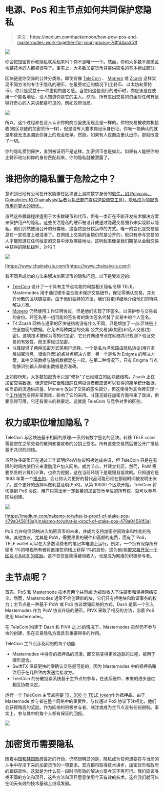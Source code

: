 # 电源、PoS 和主节点如何共同保护您隐私

> 原文：<https://medium.com/hackernoon/how-pow-pos-and-masternodes-work-together-for-your-privacy-7dffd4aa351f>

![](img/2feca50142d339b07676276a0fc73785.png)

你会把加密货币和隐私联系起来吗？你不是唯一一个。然而，你和大多数不熟悉区块链技术的人都被误导了。事实上，大多数加密货币只提供匿名的基本组成部分。

区块链是你交易的公共分类账。即使有像 [TeleCoin](https://telecoin.info/) 、 [Monero](https://www.getmonero.org/) 或 [Zcash](https://z.cash/) 这样实现不同方法的专注于隐私的硬币，在最受欢迎的情况下(比特币、以太坊和莱特币)，你只是受益于一种虚假的匿名感。当使用这些流行的硬币时，你应该是在使用一个匿名地址，没人知道你是它的主人。然而，所有进出交易的资金对任何有足够好奇心的人来说都是可见的，例如政府当局。

![](img/a7bb0867ba528ac3a1cc14b5ec2c9b28.png)

所以，这个过程和在没人认识你的商店里使用现金是一样的。你的交易被收款机接收(和区块链的加密货币一样)，但是没有人要求你出示身份证。你唯一能确认的就是那些无法追溯到你身上的现金账单。然而，如果有人在商店里认出你，那就改变了一切。

你的隐私受到保护，直到被证明不是这样。加密货币也是如此。如果有人能把你的比特币地址和你的身份匹配起来，你的隐私就被泄露了。

# 谁把你的隐私置于危险之中？

意识到已经有公司在开发能够在区块链上追踪数字身份的[软件，如 Polycoin、Coinalytics 和 Chainalysis(后者为执法部门提供这些调查工具)，隐私成为加密货币用户更大的担忧。](https://www.coindesk.com/chainalysis-1-6-million-europol-cybercrime)

虽然这些跟踪程序适用于大多数硬币和代币，但有一类正在不断开发技术解决方案来保护用户的隐私。这些关注隐私的硬币被设计成通过隐藏交易细节来实现默认隐私。他们仍然使用公开的分类账，这当然是分权运作的方式。唯一的变化是交易信息在一定程度上被混淆了。在网络上交易的金额仍然是公开的，但只有参与交易的人才能知道在任何给定的交易中涉及哪些地址。这听起来像是我们期望从金融交易中获得的隐私级别，对吗？

![](img/2c29ef8de227b46550dc11daf0067507.png)

[https://www.chainalysis.com/](https://www.chainalysis.com/)

有不同且成功的方法来解决加密货币的隐私问题。以下是受欢迎的:

*   [TeleCoin](https://www.telecoin.info/) 设计了一个具有主节点功能的利益相关隐私令牌 TELE。Masternodes 用于通过硬币混合技术保护交易细节，保证零确认交易，并允许分散的区块链投票。由于他们独特的方法，我们将更详细地介绍他们的特殊解决方案。
*   [Monero](https://www.getmonero.org/) 仍然使用工作证明协议，但是他们实现了环签名，以保护参与交易者的身份。环签名用一组可能的签名者的集体签名代替了交易中的个人签名。
*   T4:Zcash 网络与通常的区块链结构没有什么不同，只是增加了一点:区块链上完全加密的数据。它允许两种类型的交易:公共交易(非加密)和私人交易(加密)。这项技术被称为零知识加密，它允许网络节点在网络共识规则下验证交易的有效性，而无需经过加密。
*   斗篷提供了两种加密方式供用户选择。一个是名为洋葱路由隐私协议(用许多层加密消息，很像洋葱)的点对点解决方案，另一个是名为 Enigma 的解决方案，其中交易数据与随机数据混在一起。在第二种情况下，只有 Enigma 节点能够识别输入和输出数据是否准确。

正如你所知，大多数加密货币只是“修补”了已经建立的区块链结构。Zcash 正在加密交易数据，但这使得它很难跟踪任何投资者都应该可以获得的简单统计数据，如当前的流通供应量。Monero 改进了交易的签名部分，但这使得为其令牌实现一个[工作钱包](https://monero.stackexchange.com/questions/3616/how-hard-is-it-to-create-a-monero-wallet-site)变得非常困难，影响了它的采用。斗篷无疑在加密方面带来了改进，但要变得可用，它还有很长的路要走。这就是 TeleCoin 与竞争对手的区别。

# 权力或职位增加隐私？

TeleCoin 与区块链基于相同的原理:一系列有数字签名的区块。转移 TELE coins 需要您在之前交易的散列和接收者的公钥上签名。所有这些交易然后被公开广播给基于共识的网络。

虽然许多硬币正在通过工作证明(PoW)协议积极达成共识，但 TeleCoin 只是在有限的时间内使用它来激励用户加入网络，成为节点，并建立社区。然而，PoW 需要昂贵的计算机计算，也称为挖掘，这在当前环境下是缓慢且低效的。只知道它是 1993 年第一个[推出的](http://www.hashcash.org/papers/pvp.pdf)，会让你认为更好的替代品可能已经在那段时间被发明出来了。这个更好的选择叫做利益证明(PoS)。从第 10000 个区块开始，TeleCoin 将切换到 PoS 协议，用户只需出示一定数量的加密货币单位的所有权，就可以参与区块创建。

![](img/db261faa7b1a4360542eea8b0fe1ae00.png)

[https://medium.com/nakamo-to/what-is-proof-of-stake-pos-479a04581f3a](/nakamo-to/what-is-proof-of-stake-pos-479a04581f3a)

PoS 允许电信网络进入加密货币的未来，并成为支持加密空间效率和性能的先锋。其他协议，尤其是 PoW，需要昂贵的硬件和高额的电费，而有了 PoS，TELE wallet 可以在大多数消费者的笔记本电脑上运行。例如，一个拥有现存所有硬币 1%的电视所有者将直接在网络上获得 1%的股份，这为他/她[带来每开采一个区块 0.8409 的奖励](https://www.telecoin.info/wp-content/uploads/2018/11/Telecoin_Whitepaper.pdf)。这不仅仅是获得被动收入，也是成为网络的积极参与者。

# 主节点呢？

首先，PoS 和 Masternode 技术有两个共同点:为被动收入下注硬币和保持网络安全。然而，Masternodes 通常不会创建新的块，它们只有拒绝块和验证事务的权力；主节点是一种基于 PoW 或 PoS 协议增强网络的方式。Dash 是第一个引入 Masternodes 作为 PoW 协议升级的硬币。PIVX 采取了相反的方法，沿着 PoS 使用 Masternodes。

在 TeleCoin(构建于 Dash 和 PIVX 之上)的情况下，Masternodes 虽然仍不参与块的创建，但在交易隐私方面具有重要得多的作用。

TeleCoin 主节点涉及网络的每个功能:

*   Masternodes 中持有的抵押品的混淆，即交易变得更难追踪的过程，被用于硬币混合。
*   SwiftTX 保证更快的零确认交易是可能的，因为 Masternodes 中的抵押品赌注用于在几秒钟内发送给接收方。
*   TeleCoin 的分散投票系统基于主节点的参与，在该系统中，未来的进步通过相互协商决定。

运行一个 TeleCoin 主节点[需要 10，000 个 TELE token](https://www.telecoin.info/wp-content/uploads/2018/11/Telecoin_Whitepaper.pdf)作为抵押品。由于 Masternode 参与者在整个网络中的重要性，与仅通过 PoS 协议下注相比，他们会获得稍高的奖励。作为网络的积极参与者、赌注或成为主节点没有任何限制。事实上，参与其中的每个人都有保证的回报。

![](img/154b5b8b91853ef8a877d11aade1dfff.png)

# 加密货币需要隐私

随着[中国和韩国政府](https://www.scmp.com/news/china/economy/article/2111456/why-has-china-declared-war-bitcoin-and-digital-currencies)最近的行动，仍然很明显的是，隐私成为任何想要在与当局的斗争中存活下来的加密货币的一项要求。双方都将取得技术进步，加密货币和政府的跟踪软件。这就是为什么前一段时间有效的解决方案今天不再可行。我们应该寻找不同的方法和项目，这些方法和项目愿意使用今天有效的技术，这样我们就可以在明天有效的技术基础上继续发展。
